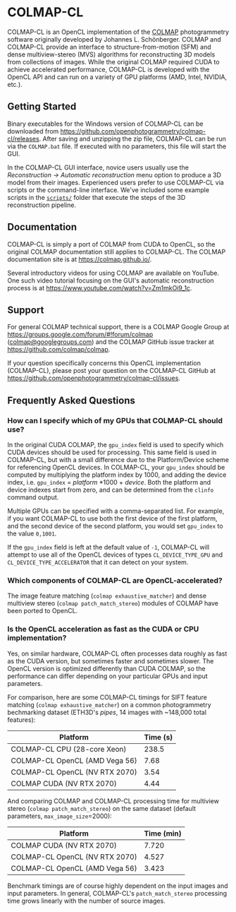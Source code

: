 COLMAP-CL
=========
COLMAP-CL is an OpenCL implementation of the [COLMAP](https://demuc.de/colmap/) photogrammetry software originally developed by Johannes L. Schönberger. COLMAP and COLMAP-CL provide an interface to structure-from-motion (SFM) and dense multiview-stereo (MVS) algorithms for reconstructing 3D models from collections of images. While the original COLMAP required CUDA to achieve accelerated performance, COLMAP-CL is developed with the OpenCL API and can run on a variety of GPU platforms (AMD, Intel, NVIDIA, etc.).

Getting Started
---------------
Binary executables for the Windows version of COLMAP-CL can be downloaded from https://github.com/openphotogrammetry/colmap-cl/releases. After saving and unzipping the zip file, COLMAP-CL can be run via the `COLMAP.bat` file. If executed with no parameters, this file will start the GUI.

In the COLMAP-CL GUI interface, novice users usually use the _Reconstruction &rarr; Automatic reconstruction_ menu option to produce a 3D model from their images. Experienced users prefer to use COLMAP-CL via scripts or the command-line interface. We've included some example scripts in the [`scripts/`](scripts) folder that execute the steps of the 3D reconstruction pipeline.

Documentation
-------------
COLMAP-CL is simply a port of COLMAP from CUDA to OpenCL, so the original COLMAP documentation still applies to COLMAP-CL. The COLMAP documentation site is at https://colmap.github.io/.

Several introductory videos for using COLMAP are available on YouTube. One such video tutorial focusing on the GUI's automatic reconstruction process is at https://www.youtube.com/watch?v=Zm1mkOi9_1c.

Support
-------
For general COLMAP technical support, there is a COLMAP Google Group at https://groups.google.com/forum/#!forum/colmap (colmap@googlegroups.com) and the COLMAP GitHub issue tracker at https://github.com/colmap/colmap.

If your question specifically concerns this OpenCL implementation (COLMAP-CL), please post your question on the COLMAP-CL GitHub at https://github.com/openphotogrammetry/colmap-cl/issues.

Frequently Asked Questions
--------------------------
### How can I specify which of my GPUs that COLMAP-CL should use?

In the original CUDA COLMAP, the `gpu_index` field is used to specify which CUDA devices should be used for processing. This same field is used in COLMAP-CL, but with a small difference due to the Platform/Device scheme for referencing OpenCL devices. In COLMAP-CL, your `gpu_index` should be computed by multiplying the platform index by 1000, and adding the device index, i.e. `gpu_index` = *platform* \*1000 + *device*. Both the platform and device indexes start from zero, and can be determined from the `clinfo` command output.

Multiple GPUs can be specified with a comma-separated list. For example, if you want COLMAP-CL to use both the first device of the first platform, and the second device of the second platform, you would set `gpu_index` to the value `0,1001`.

If the `gpu_index` field is left at the default value of `-1`, COLMAP-CL will attempt to use all of the OpenCL devices of types `CL_DEVICE_TYPE_GPU` and `CL_DEVICE_TYPE_ACCELERATOR` that it can detect on your system.

### Which components of COLMAP-CL are OpenCL-accelerated?

The image feature matching (`colmap exhaustive_matcher`) and dense multiview stereo (`colmap patch_match_stereo`) modules of COLMAP have been ported to OpenCL.

### Is the OpenCL acceleration as fast as the CUDA or CPU implementation?

Yes, on similar hardware, COLMAP-CL often processes data roughly as fast as the CUDA version, but sometimes faster and sometimes slower. The OpenCL version is optimized differently than CUDA COLMAP, so the performance can differ depending on your particular GPUs and input parameters.

For comparison, here are some COLMAP-CL timings for SIFT feature matching (`colmap exhaustive_matcher`) on a common photogrammetry bechmarking dataset (ETH3D's *pipes*, 14 images with ~148,000 total features):

| Platform | Time (s) |
| -------- | -------- |
| COLMAP-CL CPU (28-core Xeon)   | 238.5 |
| COLMAP-CL OpenCL (AMD Vega 56) |  7.68 |
| COLMAP-CL OpenCL (NV RTX 2070) |  3.54 |
| COLMAP CUDA (NV RTX 2070)      |  4.44 |

And comparing COLMAP and COLMAP-CL processing time for multiview stereo (`colmap patch_match_stereo`) on the same dataset (default parameters, `max_image_size`=2000):

|Platform | Time (min) |
|-------- | ----------- |
|COLMAP CUDA (NV RTX 2070) | 7.720 |
|COLMAP-CL OpenCL (NV RTX 2070) | 4.527 |
|COLMAP-CL OpenCL (AMD Vega 56) | 3.423 |

Benchmark timings are of course highly dependent on the input images and input parameters. In general, COLMAP-CL's `patch_match_stereo` processing time grows linearly with the number of source images.

